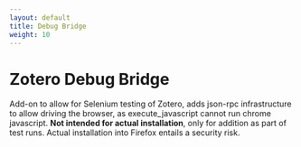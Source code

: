```yaml
---
layout: default
title: Debug Bridge
weight: 10
---
```


# Zotero Debug Bridge

Add-on to allow for Selenium testing of Zotero, adds json-rpc infrastructure to allow driving the browser, as
execute_javascript cannot run chrome javascript. **Not intended for actual installation**, only for addition as part of
test runs. Actual installation into Firefox entails a security risk.
